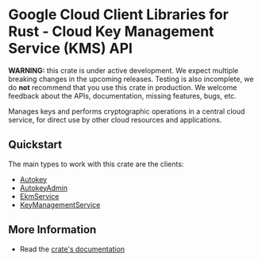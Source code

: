 # Google Cloud Client Libraries for Rust - Cloud Key Management Service (KMS) API

<!-- Code generated by sidekick. DO NOT EDIT. -->

**WARNING:** this crate is under active development. We expect multiple breaking
changes in the upcoming releases. Testing is also incomplete, we do **not**
recommend that you use this crate in production. We welcome feedback about the
APIs, documentation, missing features, bugs, etc.

Manages keys and performs cryptographic operations in a central cloud
service, for direct use by other cloud resources and applications.

## Quickstart

The main types to work with this crate are the clients:

* [Autokey]
* [AutokeyAdmin]
* [EkmService]
* [KeyManagementService]

## More Information

* Read the [crate's documentation](https://docs.rs/google-cloud-kms-v1/latest/google-cloud-kms-v1)

[Autokey]: https://docs.rs/google-cloud-kms-v1/latest/google_cloud_kms_v1/client/struct.Autokey.html
[AutokeyAdmin]: https://docs.rs/google-cloud-kms-v1/latest/google_cloud_kms_v1/client/struct.AutokeyAdmin.html
[EkmService]: https://docs.rs/google-cloud-kms-v1/latest/google_cloud_kms_v1/client/struct.EkmService.html
[KeyManagementService]: https://docs.rs/google-cloud-kms-v1/latest/google_cloud_kms_v1/client/struct.KeyManagementService.html
